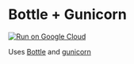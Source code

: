 # Bottle + Gunicorn

[![Run on Google Cloud](https://deploy.cloud.run/button.svg)](https://deploy.cloud.run)


Uses [Bottle](https://bottlepy.org/docs/dev/) and [gunicorn](https://gunicorn.org/)
